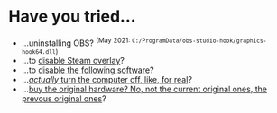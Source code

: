 # Have you tried...

* ...uninstalling OBS? <sup>(May 2021: `C:/ProgramData/obs-studio-hook/graphics-hook64.dll`)</sup>
* ...to [disable Steam overlay](https://help.bethesda.net/app/answers/detail/a_id/50203/)?
* ...to [disable the following software](https://support.steampowered.com/kb_article.php?ref=2117-ILZV-2837)?
* ...[*actually* turn the computer off, like, for real](https://www.dell.com/community/XPS/FAQ-Modern-Standby/td-p/7514448)?
* ...[buy the original hardware? No, not the current original ones, the prevous original ones](https://youtu.be/taKKVBVoKhg)?
